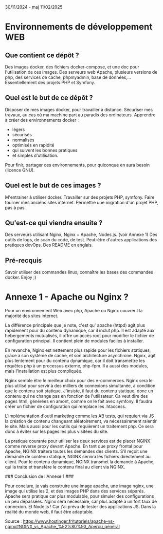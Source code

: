 30/11/2024 - maj 11/02/2025

# Environnements de développement WEB #

## Que contient ce dépôt ? ##
Des images docker, des fichiers docker-compose, et une doc pour l'utilisation de ces images. 
Des serveurs web Apache, plusieurs versions de php, des services de cache, phpmyadmin, base de données,...
Essentiellement des projets PHP et Symfony.

## Quel est le but de ce dépôt ? ##
Disposer de mes images docker, pour travailler à distance. 
Sécuriser mes travaux, au cas où ma machine part au paradis des ordinateurs.
Apprendre à créer des environnements docker :
  * légers
  * sécurisés 
  * normalisés 
  * optimisés en rapidité
  * qui suivent les bonnes pratiques
  * et simples d'utilisation.

Pour finir, partager ces environnements, pour quiconque en aura besoin (licence GNU).


## Quel est le but de ces images ? ##
M'entrainer à utiliser docker.
Travailler sur des projets PHP, symfony.
Faire tourner mes anciens sites internet.
Permettre une migration d'un projet PHP, pas à pas.

## Qu'est-ce qui viendra ensuite ? ##
Des serveurs utilisant Nginx, Nginx + Apache, Nodes.js. (voir Annexe 1)
Des outils de logs, de scan du code, de test.
Peut-être d'autres applications des pratiques devOps.
Des README en anglais.

## Pré-recquis ##
Savoir utiliser des commandes linux, connaître les bases des commandes docker.
Enjoy ;)



# Annexe 1 - Apache ou Nginx ? #
Pour un environnement Web avec php, Apache ou Nginx couvrent la majorité des sites internet. 

La différence principale que je note, c'est qu' apache (httpd) agit plus rapidement pour du contenu dynamique, car il inclut php.
Il est adapté aux hébergements mutualisés, il offre un accès root pour modifier le fichier de configuration principal.
Il contient plein de modules faciles à installer.

En revanche, Nginx est nettement plus rapide pour les fichiers statiques, grâce à son système de cache, et son architecture asynchrone.
Nginx, agit plus lentement pour du contenu dynamique, car il doit transmettre les requêtes php à un processus externe, php-fpm.
Il a aussi des modules, mais l'installation est plus compliquée.

Nginx semble être le meilleur choix pour des e-commerces.
Nginx sera le plus utilisé pour servir à des milliers de connexions simultanée, à condition que le contenu soit statique.
J'insiste, il faut du contenu statique, donc un contenu qui ne change pas en fonction de l'utilisateur.
Ca veut dire des pages html, générées en amont, comme on le fait avec symfony.
Il faudra créer un fichier de configuration qui remplace les .htaccess.

L'implémentation d'outil marketing comme les AB tests, qui requiert via JS la création de contenu changeant aléatoirement, va nécessairement ralentir le site. Mais aussi pour les outils qui requièrent un traitement php. 
Ce sera donc à éviter sur les pages les plus visitées du site.

La pratique courante pour utiliser les deux services est de placer NGINX comme reverse proxy devant Apache. En tant que proxy frontal pour Apache, NGINX traitera toutes les demandes des clients.
S’il reçoit une demande de contenu statique, NGINX servira les fichiers directement au client.
Pour le contenu dynamique, NGINX transmet la demande à Apache, qui la traite et transfère le contenu final au client via NGINX.


### Conclusion de l'Annexe 1 ###  

Pour conclure, je vais construire une image apache, une image nginx, une image qui utilise les 2, et des images PHP dans des services séparés.
Apache sera pratique car plus modulable, pour simuler des configurations un peu dépassées.
Nginx sera nécessaire, car plus adapté à un fort taux de connexion.
Et Node.js ! Car j'ai prévu de tester des applications JS.
Dans la réalité du monde web, il faut être adaptable.

Source :
https://www.hostinger.fr/tutoriels/apache-vs-nginx#NGINX_vs_Apache_%E2%80%93_Apercu_general
